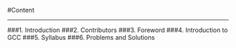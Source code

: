 #Content
***

###1. Introduction
###2. Contributors
###3. Foreword
###4. Introduction to GCC
###5. Syllabus
###6. Problems and Solutions



